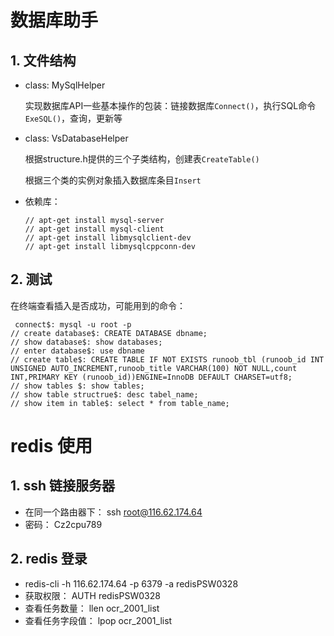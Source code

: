 # 数据库助手

## 1. 文件结构

- class: MySqlHelper

  实现数据库API一些基本操作的包装：链接数据库`Connect()`，执行SQL命令`ExeSQL()`，查询，更新等

- class: VsDatabaseHelper

  根据structure.h提供的三个子类结构，创建表`CreateTable()`

  根据三个类的实例对象插入数据库条目`Insert`

- 依赖库：

  ```
  // apt-get install mysql-server
  // apt-get install mysql-client
  // apt-get install libmysqlclient-dev
  // apt-get install libmysqlcppconn-dev
  ```



## 2. 测试

在终端查看插入是否成功，可能用到的命令：

```
 connect$: mysql -u root -p
// create database$: CREATE DATABASE dbname;
// show database$: show databases;
// enter database$: use dbname
// create table$: CREATE TABLE IF NOT EXISTS runoob_tbl (runoob_id INT UNSIGNED AUTO_INCREMENT,runoob_title VARCHAR(100) NOT NULL,count INT,PRIMARY KEY (runoob_id))ENGINE=InnoDB DEFAULT CHARSET=utf8;
// show tables $: show tables; 
// show table structrue$: desc tabel_name;
// show item in table$: select * from table_name;
```

# redis 使用

## 1. ssh 链接服务器
- 在同一个路由器下： ssh root@116.62.174.64
- 密码： Cz2cpu789

## 2. redis 登录
- redis-cli -h 116.62.174.64 -p 6379 -a redisPSW0328
- 获取权限： AUTH redisPSW0328
- 查看任务数量： llen ocr_2001_list
- 查看任务字段值： lpop ocr_2001_list



